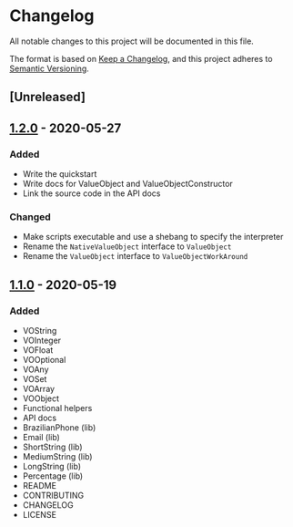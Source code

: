 # Changelog

All notable changes to this project will be documented in this file.

The format is based on [Keep a Changelog](https://keepachangelog.com/en/1.0.0/), and this project adheres to [Semantic Versioning](https://semver.org/spec/v2.0.0.html).

## [Unreleased]

## [1.2.0](https://github.com/LucasPaganini/value-objects/releases/tag/v1.2.0) - 2020-05-27

### Added

- Write the quickstart
- Write docs for ValueObject and ValueObjectConstructor
- Link the source code in the API docs

### Changed

- Make scripts executable and use a shebang to specify the interpreter
- Rename the `NativeValueObject` interface to `ValueObject`
- Rename the `ValueObject` interface to `ValueObjectWorkAround`

## [1.1.0](https://github.com/LucasPaganini/value-objects/releases/tag/v1.1.0) - 2020-05-19

### Added

- VOString
- VOInteger
- VOFloat
- VOOptional
- VOAny
- VOSet
- VOArray
- VOObject
- Functional helpers
- API docs
- BrazilianPhone (lib)
- Email (lib)
- ShortString (lib)
- MediumString (lib)
- LongString (lib)
- Percentage (lib)
- README
- CONTRIBUTING
- CHANGELOG
- LICENSE
